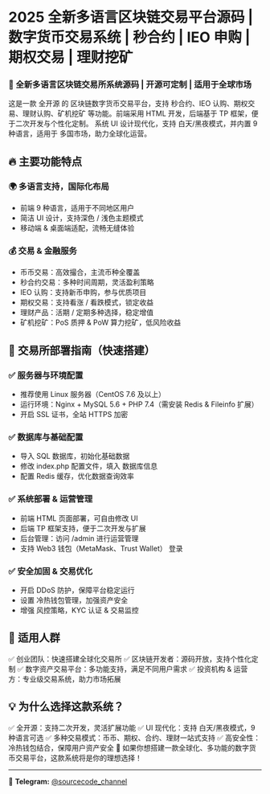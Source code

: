 # 2025 全新多语言区块链交易平台源码 | 数字货币交易系统 | 秒合约 | IEO 申购 | 期权交易 | 理财挖矿



### 🚀 全新多语言区块链交易所系统源码 | 开源可定制 | 适用于全球市场

这是一款 全开源 的 区块链数字货币交易平台，支持 秒合约、IEO 认购、期权交易、理财认购、矿机挖矿 等功能。前端采用 HTML 开发，后端基于 TP 框架，便于二次开发与个性化定制。
系统 UI 设计现代化，支持 白天/黑夜模式，并内置 9 种语言，适用于 多国市场，助力全球化运营。


## 🔥 主要功能特点



### 🌍 多语言支持，国际化布局

- 前端 9 种语言，适用于不同地区用户
- 简洁 UI 设计，支持深色 / 浅色主题模式
- 移动端 & 桌面端适配，流畅无缝体验


### 💰 交易 & 金融服务

- 币币交易：高效撮合，主流币种全覆盖
- 秒合约交易：多种时间周期，灵活盈利策略
- IEO 认购：支持新币申购，参与优质项目
- 期权交易：支持看涨 / 看跌模式，锁定收益
- 理财产品：活期 / 定期多种选择，稳定增值
- 矿机挖矿：PoS 质押 & PoW 算力挖矿，低风险收益


## 📌 交易所部署指南（快速搭建）



### ✅ 服务器与环境配置

- 推荐使用 Linux 服务器（CentOS 7.6 及以上）
- 运行环境：Nginx + MySQL 5.6 + PHP 7.4（需安装 Redis & Fileinfo 扩展）
- 开启 SSL 证书，全站 HTTPS 加密


### ✅ 数据库与基础配置

- 导入 SQL 数据库，初始化基础数据
- 修改 index.php 配置文件，填入 数据库信息
- 配置 Redis 缓存，优化数据查询效率


### ✅ 系统部署 & 运营管理

- 前端 HTML 页面部署，可自由修改 UI
- 后端 TP 框架支持，便于二次开发与扩展
- 后台管理：访问 /admin 进行运营管理
- 支持 Web3 钱包（MetaMask、Trust Wallet） 登录


### ✅ 安全加固 & 交易优化

- 开启 DDoS 防护，保障平台稳定运行
- 设置 冷热钱包管理，加强资产安全
- 增强 风控策略，KYC 认证 & 交易监控


## 🎯 适用人群

✅ 创业团队：快速搭建全球化交易所 ✅ 区块链开发者：源码开放，支持个性化定制 ✅ 数字资产交易平台：多功能支持，满足不同用户需求 ✅ 投资机构 & 运营方：专业级交易系统，助力市场拓展


## 💡 为什么选择这款系统？

✅ 全开源：支持二次开发，灵活扩展功能 ✅ UI 现代化：支持 白天/黑夜模式，9 种语言可选 ✅ 多种交易模式：币币、期权、合约、理财一站式支持 ✅ 高安全性：冷热钱包结合，保障用户资产安全
🚀 如果你想搭建一款全球化、多功能的数字货币交易平台，这款系统将是你的理想选择！

---
📢 **Telegram:** [@sourcecode_channel](https://t.me/sourcecode_channel)
